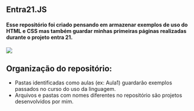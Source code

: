 ## Entra21.JS
#### Esse repositório foi criado pensando em armazenar exemplos de uso do HTML e CSS mas também guardar minhas primeiras páginas realizadas durante o projeto entra 21.
<div>
<img src="http://img.shields.io/static/v1?label=STATUS%20DO%20PROJETO&message=%20EM%20DESENVOLVIMENTO&color=GREEN&style=for-the-badge_blank"></a>
</div>

## Organização do repositório:

- Pastas identificadas como aulas (ex: Aula1) guardarão exemplos passados no curso do uso da linguagem.
- Arquivos e pastas com nomes diferentes no repositório são projetos desenvolvidos por mim.

